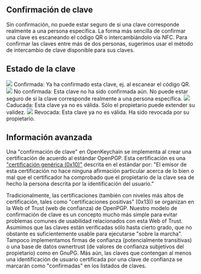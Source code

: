 [//]: # (NOTA: ¡Por favor ponga cada frase en su propia línea, Transifex pone cada línea en su propio campo de traducción!)

## Confirmación de clave
Sin confirmación, no puede estar seguro de si una clave corresponde realmente a una persona específica.
La forma más sencilla de confirmar una clave es escaneando el código QR o intercambiándolo vía NFC.
Para confirmar las claves entre más de dos personas, sugerimos usar el método de intercambio de clave disponible para sus claves.

## Estado de la clave

<img src="status_signature_verified_cutout_24dp"/>  
Confirmada: Ya ha confirmado esta clave, ej. al escanear el código QR.  
<img src="status_signature_unverified_cutout_24dp"/>  
No confirmada: Esta clave no ha sido confirmada aún. No puede estar seguro de si la clave corresponde realmente a una persona específica.  
<img src="status_signature_expired_cutout_24dp"/>  
Caducada: Esta clave ya no es válida. Sólo el propietario puede extender su validez.  
<img src="status_signature_revoked_cutout_24dp"/>  
Revocada: Esta clave ya no es válida. Ha sido revocada por su propietario.

## Información avanzada
Una "confirmación de clave" en OpenKeychain se implementa al crear una certificación de acuerdo al estándar OpenPGP.
Esta certificación es una ["certificación genérica (0x10)"](http://tools.ietf.org/html/rfc4880#section-5.2.1) descrita en el estándar por:
"El emisor de esta certificación no hace ninguna afirmación particular acerca de lo bien o mal que el certificador ha comprobado que el propietario de la clave sea de hecho la persona descrita por la identificación del usuario."

Tradicionalmente, las certificaciones (también con niveles más altos de certificación, tales como "certificaciones positivas" (0x13)) se organizan en la Web of Trust (web de confianza) de OpenPGP.
Nuestro modelo de confirmación de clave es un concepto mucho más simple para evitar problemas comunes de usabilidad relacionados con esta Web of Trust.
Asumimos que las claves están verificadas sólo hasta cierto grado, que no obstante es suficientemente usable para ejecutarse "sobre la marcha".
Tampoco implementamos firmas de confianza (potencialmente transitivas) o una base de datos ownertrust (de valores de confianza subjetivos del propietario) como en GnuPG.
Más aún, las claves que contengan al menos una identificación de usuario certificada por una clave de confianza se marcarán como "confirmadas" en los listados de claves.